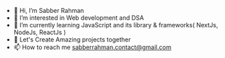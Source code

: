 - 👋 Hi, I’m Sabber Rahman 
- 👀 I’m interested in Web development and DSA 
- 🌱 I’m currently learning JavaScript and its library & frameworks( NextJs, NodeJs, ReactJs )
- 💞️ Let's Create Amazing projects together 
- 📫 How to reach me sabberrahman.contact@gmail.com

<!---
sabberrahman/sabberrahman is a ✨ special ✨ repository because its `README.md` (this file) appears on your GitHub profile.
You can click the Preview link to take a look at your changes.
--->
